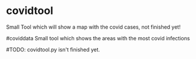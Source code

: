# covidtool
 Small Tool which will show a map with the covid cases, not finished yet!
 
#coviddata
 Small tool which shows the areas with the most covid infections
 

#TODO:
covidtool.py isn't finished yet.
